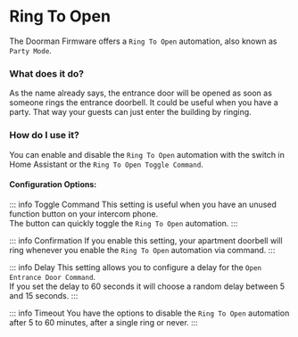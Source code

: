 # Ring To Open <Badge type="warning" text="Party Mode" />

The Doorman Firmware offers a `Ring To Open` automation, also known as `Party Mode`.

### What does it do?
As the name already says, the entrance door will be opened as soon as someone rings the entrance doorbell.
It could be useful when you have a party. That way your guests can just enter the building by ringing.

### How do I use it?
You can enable and disable the `Ring To Open` automation with the switch in Home Assistant or the `Ring To Open Toggle Command`.

#### Configuration Options:

::: info Toggle Command
This setting is useful when you have an unused function button on your intercom phone.\
The button can quickly toggle the `Ring To Open` automation.
:::

::: info Confirmation
If you enable this setting, your apartment doorbell will ring whenever you enable the `Ring To Open` automation via command.
:::

::: info Delay
This setting allows you to configure a delay for the `Open Entrance Door Command`.\
If you set the delay to 60 seconds it will choose a random delay between 5 and 15 seconds.
:::

::: info Timeout
You have the options to disable the `Ring To Open` automation after 5 to 60 minutes, after a single ring or never.
:::